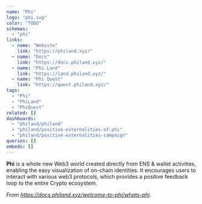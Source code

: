 ```yaml
---
name: "Phi"
logo: "phi.svg"
color: "TODO"
schemas:
  - "phi"
links:
  - name: "Website"
    link: "https://philand.xyz/"
  - name: "Docs"
    link: "https://docs.philand.xyz/"
  - name: "Phi Land"
    link: "https://land.philand.xyz/"
  - name: "Phi Quest"
    link: "https://quest.philand.xyz/"
tags:
  - "Phi"
  - "PhiLand"
  - "PhiQuest"
related: []
dashboards:
  - "philand/philand"
  - "philand/positive-externalities-of-phi"
  - "philand/positive-externalities-campaign"
queries: []
embeds: []
---
```


**Phi** is a whole new Web3 world created directly from ENS & wallet activities, enabling the easy visualization of on-chain identities. It encourages users to interact with various web3 protocols, which provides a positive feedback loop to the entire Crypto ecosystem.

_From https://docs.philand.xyz/welcome-to-phi/whats-phi._
